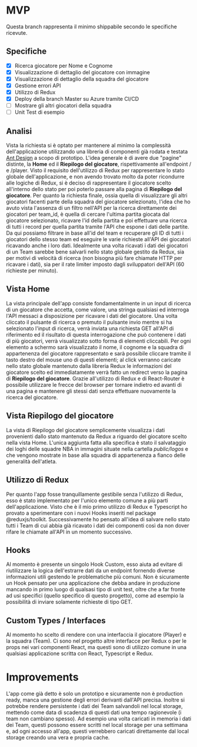 # MVP

Questa branch rappresenta il minimo shippabile secondo le specifiche ricevute.

## Specifiche

- [x] Ricerca giocatore per Nome e Cognome
- [x] Visualizzazione di dettaglio del giocatore con immagine
- [x] Visualizzazione di dettaglio della squadra del giocatore
- [x] Gestione errori API
- [x] Utilizzo di Redux
- [x] Deploy della branch Master su Azure tramite CI/CD
- [ ] Mostrare gli altri giocatori della squadra
- [ ] Unit Test di esempio 

## Analisi

Vista la richiesta si è optato per mantenere al minimo la complessità dell'applicazione utilizzando una libreria di componenti già rodata e testata [Ant Design](https://ant.design/) a scopo di prototipo. L'idea generale è di avere due "pagine" distinte, la **Home** ed il **Riepilogo del giocatore**, rispettivamente all'endpoint / e /player. Visto il requisito dell'utilizzo di Redux per rappresentare lo stato globale dell'applicazione, e non avendo trovato molto da poter ricondurre alle logiche di Redux, si è deciso di rappresentare il giocatore scelto all'interno dello stato per poi poterlo passare alla pagina di **Riepilogo del giocatore**. Per quanto la richiesta finale, ossia quella di visualizzare gli altri giocatori facenti parte della squadra del giocatore selezionato, l'idea che ho avuto vista l'assenza di un filtro nell'API per la ricerca direttamente dei giocatori per team_id, è quella di cercare l'ultima partita giocata dal giocatore selezionato, ricavare l'id della partita e poi effettuare una ricerca di tutti i record per quella partita tramite l'API che espone i dati delle partite. Da qui possiamo filtrare in base all'id del team e recuperare gli ID di tutti i giocatori dello stesso team ed eseguire le varie richieste all'API dei giocatori ricavando anche i loro dati. Idealmente una volta ricavati i dati dei giocatori di un Team sarebbe bene salvarli nello stato globale gestito da Redux, sia per motivi di velocità di ricerca (non bisogna più fare chiamate HTTP per ricavare i dati), sia per il rate limiter imposto dagli sviluppatori dell'API (60 richieste per minuto).
## Vista Home

La vista principale dell'app consiste fondamentalmente in un input di ricerca di un giocatore che accetta, come valore, una stringa qualsiasi ed interroga l'API messaci a disposizione per ricavare i dati del giocatore. Una volta cliccato il pulsante di ricerca o premuto il pulsante invio mentre si ha selezionato l'input di ricerca, verrà inviata una richiesta GET all'API di riferimento ed il risultato di questa interrogazione che può contenere i dati di più giocatori, verrà visualizzato sotto forma di elementi cliccabili. Per ogni elemento a schermo sarà visualizzato il nome, il cognome e la squadra di appartenenza del giocatore rappresentato e sarà possibile cliccare tramite il tasto destro del mouse uno di questi elementi; al click verranno caricate nello stato globale mantenuto dalla libreria Redux le informazioni del giocatore scelto ed immediatamente verrà fatto un redirect verso la pagina di **Riepilogo del giocatore**. Grazie all'utilizzo di Redux e di React-Router è possibile utilizzare le frecce del browser per tornare indietro ed avanti di una pagina e mantenere gli stessi dati senza effettuare nuovamente la ricerca del giocatore.

## Vista Riepilogo del giocatore

La vista di Riepilogo del giocatore semplicemente visualizza i dati provenienti dallo stato mantenuto da Redux a riguardo del giocatore scelto nella vista Home. L'unica aggiunta fatta alla specifica è stato il salvataggio dei loghi delle squadre NBA in immagini situate nella cartella _public/logos_ e che vengono mostrate in base alla squadra di appartenenza a fianco delle generalità dell'atleta.


## Utilizzo di Redux

Per quanto l'app fosse tranquillamente gestibile senza l'utilizzo di Redux, esso è stato implementato per l'unico elemento comune a più parti dell'applicazione. Visto che è il mio primo utilizzo di Redux e Typescript ho provato a sperimentare con i nuovi Hooks inseriti nel package @reduxjs/toolkit.
Successivamente ho pensato all'idea di salvare nello stato tutti i Team di cui abbia già ricavato i dati dei componenti così da non dover rifare le chiamate all'API in un momento successivo.

## Hooks

Al momento è presente un singolo Hook Custom, esso aiuta ad evitare di riutilizzare la logica dell'estrarre dati da un endpoint fornendo diverse informazioni utili gestendo le problematiche più comuni. Non è sicuramente un Hook pensato per una applicazione che debba andare in produzione mancando in primo luogo di qualsasi tipo di unit test, oltre che a far fronte ad usi specifici (quello specifico di questo progetto), come ad esempio la possibilità di inviare solamente richieste di tipo GET.

## Custom Types / Interfaces

Al momento ho scelto di rendere con una interfaccia il giocatore (Player) e la squadra (Team). Ci sono nel progetto altre interfacce per Redux o per le props nei vari componenti React, ma questi sono di utilizzo comune in una qualsiasi applicazione scritta con React, Typescript e Redux.

# Improvements

L'app come già detto è solo un prototipo e sicuramente non è production ready, manca una gestione degli errori derivanti dall'API precisa. Inoltre si potrebbe rendere persistente i dati dei Team salvandoli nel local storage, mettendo come data di scadenza di questi dati una tempo ragionevole (i team non cambiano spesso). Ad esempio una volta caricati in memoria i dati dei Team, questi possono essere scritti nel local storage per una settimana e, ad ogni accesso all'app, questi verrebbero caricati direttamente dal local storage creando una vera e propria cache.